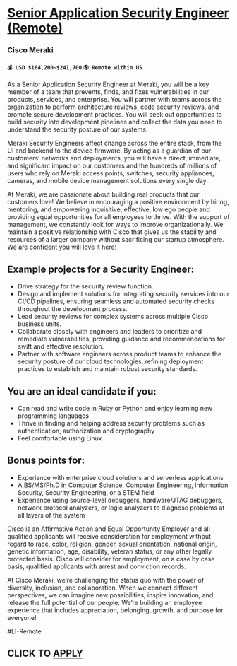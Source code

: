 # [Senior Application Security Engineer (Remote)](https://www.remotewlb.com/apply/senior-application-security-engineer-remote)  
### Cisco Meraki  
#### `💰 USD $164,200~$241,700` `🌎 Remote within US`  

As a Senior Application Security Engineer at Meraki, you will be a key member of a team that prevents, finds, and fixes vulnerabilities in our products, services, and enterprise. You will partner with teams across the organization to perform architecture reviews, code security reviews, and promote secure development practices. You will seek out opportunities to build security into development pipelines and collect the data you need to understand the security posture of our systems.

Meraki Security Engineers affect change across the entire stack, from the UI and backend to the device firmware. By acting as a guardian of our customers’ networks and deployments, you will have a direct, immediate, and significant impact on our customers and the hundreds of millions of users who rely on Meraki access points, switches, security appliances, cameras, and mobile device management solutions every single day.

At Meraki, we are passionate about building real products that our customers love! We believe in encouraging a positive environment by hiring, mentoring, and empowering inquisitive, effective, low ego people and providing equal opportunities for all employees to thrive. With the support of management, we constantly look for ways to improve organizationally. We maintain a positive relationship with Cisco that gives us the stability and resources of a larger company without sacrificing our startup atmosphere. We are confident you will love it here!

## **Example projects for a Security Engineer:**

  * Drive strategy for the security review function.
  * Design and implement solutions for integrating security services into our CI/CD pipelines, ensuring seamless and automated security checks throughout the development process.
  * Lead security reviews for complex systems across multiple Cisco business units.
  * Collaborate closely with engineers and leaders to prioritize and remediate vulnerabilities, providing guidance and recommendations for swift and effective resolution.
  * Partner with software engineers across product teams to enhance the security posture of our cloud technologies, refining deployment practices to establish and maintain robust security standards.

## **You are an ideal candidate if you:**

  * Can read and write code in Ruby or Python and enjoy learning new programming languages
  * Thrive in finding and helping address security problems such as authentication, authorization and cryptography
  * Feel comfortable using Linux

## **Bonus points for:**

  * Experience with enterprise cloud solutions and serverless applications
  * A BS/MS/Ph.D in Computer Science, Computer Engineering, Information Security, Security Engineering, or a STEM field
  * Experience using source-level debuggers, hardware/JTAG debuggers, network protocol analyzers, or logic analyzers to diagnose problems at all layers of the system

Cisco is an Affirmative Action and Equal Opportunity Employer and all qualified applicants will receive consideration for employment without regard to race, color, religion, gender, sexual orientation, national origin, genetic information, age, disability, veteran status, or any other legally protected basis. Cisco will consider for employment, on a case by case basis, qualified applicants with arrest and conviction records.

At Cisco Meraki, we’re challenging the status quo with the power of diversity, inclusion, and collaboration. When we connect different perspectives, we can imagine new possibilities, inspire innovation, and release the full potential of our people. We’re building an employee experience that includes appreciation, belonging, growth, and purpose for everyone!

#LI-Remote

  
## CLICK TO [APPLY](https://www.remotewlb.com/apply/senior-application-security-engineer-remote)

